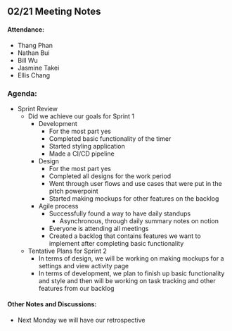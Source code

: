 ## 02/21 Meeting Notes

#### Attendance:
- Thang Phan  
- Nathan Bui
- Bill Wu
- Jasmine Takei
- Ellis Chang


### Agenda:
- Sprint Review
  - Did we achieve our goals for Sprint 1
    - Development 
      - For the most part yes
      - Completed basic functionality of the timer
      - Started styling application  
      - Made a CI/CD pipeline
    - Design
      - For the most part yes 
      - Completed all designs for the work period
      - Went through user flows and use cases that were put in the pitch powerpoint
      - Started making mockups for other features on the backlog
    - Agile process
      - Successfully found a way to have daily standups
        - Asynchronous, through daily summary notes on notion
      - Everyone is attending all meetings 
      - Created a backlog that contains features we want to implement after completing basic functionality 
  - Tentative Plans for Sprint 2 
    - In terms of design, we will be working on making mockups for a settings and view activity page
    - In terms of development, we plan to finish up basic functionality and style and then will be working on task tracking and other features from our backlog
  
#### Other Notes and Discussions:
- Next Monday we will have our retrospective
 




